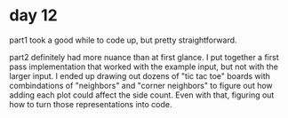 # day 12

part1 took a good while to code up, but pretty straightforward.

part2 definitely had more nuance than at first glance. I put together a first pass implementation that worked with the example input, but not with the larger input. I ended up drawing out dozens of "tic tac toe" boards with combindations of "neighbors" and "corner neighbors" to figure out how adding each plot could affect the side count. Even with that, figuring out how to turn those representations into code.